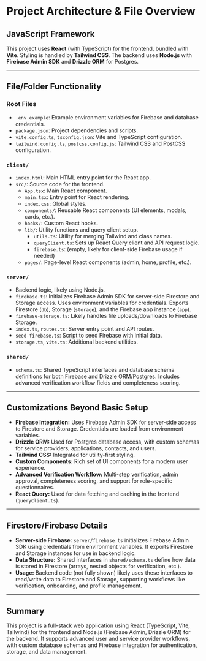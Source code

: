 # Project Architecture & File Overview

## JavaScript Framework

This project uses **React** (with TypeScript) for the frontend, bundled with **Vite**. Styling is handled by **Tailwind CSS**. The backend uses **Node.js** with **Firebase Admin SDK** and **Drizzle ORM** for Postgres.

---

## File/Folder Functionality

### Root Files

- `.env.example`: Example environment variables for Firebase and database credentials.
- `package.json`: Project dependencies and scripts.
- `vite.config.ts`, `tsconfig.json`: Vite and TypeScript configuration.
- `tailwind.config.ts`, `postcss.config.js`: Tailwind CSS and PostCSS configuration.

### `client/`

- `index.html`: Main HTML entry point for the React app.
- `src/`: Source code for the frontend.
  - `App.tsx`: Main React component.
  - `main.tsx`: Entry point for React rendering.
  - `index.css`: Global styles.
  - `components/`: Reusable React components (UI elements, modals, cards, etc.).
  - `hooks/`: Custom React hooks.
  - `lib/`: Utility functions and query client setup.
    - `utils.ts`: Utility for merging Tailwind and class names.
    - `queryClient.ts`: Sets up React Query client and API request logic.
    - `firebase.ts`: (empty, likely for client-side Firebase usage if needed)
  - `pages/`: Page-level React components (admin, home, profile, etc.).

### `server/`

- Backend logic, likely using Node.js.
- `firebase.ts`: Initializes Firebase Admin SDK for server-side Firestore and Storage access. Uses environment variables for credentials. Exports Firestore (`db`), Storage (`storage`), and the Firebase app instance (`app`).
- `firebase-storage.ts`: Likely handles file uploads/downloads to Firebase Storage.
- `index.ts`, `routes.ts`: Server entry point and API routes.
- `seed-firebase.ts`: Script to seed Firebase with initial data.
- `storage.ts`, `vite.ts`: Additional backend utilities.

### `shared/`

- `schema.ts`: Shared TypeScript interfaces and database schema definitions for both Firebase and Drizzle ORM/Postgres. Includes advanced verification workflow fields and completeness scoring.

---

## Customizations Beyond Basic Setup

- **Firebase Integration:** Uses Firebase Admin SDK for server-side access to Firestore and Storage. Credentials are loaded from environment variables.
- **Drizzle ORM:** Used for Postgres database access, with custom schemas for service providers, applications, contacts, and users.
- **Tailwind CSS:** Integrated for utility-first styling.
- **Custom Components:** Rich set of UI components for a modern user experience.
- **Advanced Verification Workflow:** Multi-step verification, admin approval, completeness scoring, and support for role-specific questionnaires.
- **React Query:** Used for data fetching and caching in the frontend (`queryClient.ts`).

---

## Firestore/Firebase Details

- **Server-side Firebase:** `server/firebase.ts` initializes Firebase Admin SDK using credentials from environment variables. It exports Firestore and Storage instances for use in backend logic.
- **Data Structure:** Shared interfaces in `shared/schema.ts` define how data is stored in Firestore (arrays, nested objects for verification, etc.).
- **Usage:** Backend code (not fully shown) likely uses these interfaces to read/write data to Firestore and Storage, supporting workflows like verification, onboarding, and profile management.

---

## Summary

This project is a full-stack web application using React (TypeScript, Vite, Tailwind) for the frontend and Node.js (Firebase Admin, Drizzle ORM) for the backend. It supports advanced user and service provider workflows, with custom database schemas and Firebase integration for authentication, storage, and data management.

